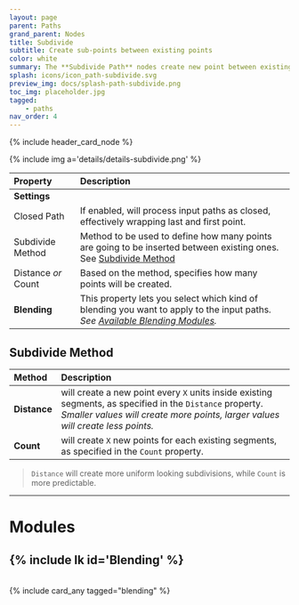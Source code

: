 ```yaml
---
layout: page
parent: Paths
grand_parent: Nodes
title: Subdivide
subtitle: Create sub-points between existing points
color: white
summary: The **Subdivide Path** nodes create new point between existing ones on a path. Define closure behavior, choose a subdivide method (Distance or Count), and specify an amount. Opt for blending options to refine subpoints further.
splash: icons/icon_path-subdivide.svg
preview_img: docs/splash-path-subdivide.png
toc_img: placeholder.jpg
tagged: 
    - paths
nav_order: 4
---
```


{% include header_card_node %}

{% include img a='details/details-subdivide.png' %} 

| Property       | Description          |
|:-------------|:------------------|
|**Settings**||
| Closed Path           | If enabled, will process input paths as closed, effectively wrapping last and first point.  |
| Subdivide Method      | Method to be used to define how many points are going to be inserted between existing ones.<br>See [Subdivide Method](#subdivide-method)   |
| Distance *or* Count      | Based on the method, specifies how many points will be created. |
| **Blending**           | This property lets you select which kind of blending you want to apply to the input paths.<br>*See [Available Blending Modules](#available-blending-modules).*|

## Subdivide Method

| Method       | Description          |
|:-------------|:------------------|
| **Distance**           | will create a new point every `X` units inside existing segments, as specified in the `Distance` property.<br>*Smaller values will create more points, larger values will create less points.*  |
| **Count**           | will create `X` new points for each existing segments, as specified in the `Count` property.  |

> `Distance` will create more uniform looking subdivisions, while `Count` is more predictable.

---
# Modules

## {% include lk id='Blending' %}
<br>
{% include card_any tagged="blending" %}